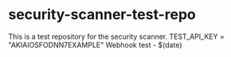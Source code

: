 # security-scanner-test-repo
This is a test repository for the security scanner.
TEST_API_KEY = "AKIAIOSFODNN7EXAMPLE" 
Webhook test - $(date)
